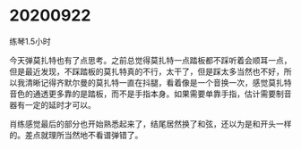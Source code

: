 # 20200922

练琴1.5小时

今天弹莫扎特也有了点思考。之前总觉得莫扎特一点踏板都不踩听着会顺耳一点，但是最近发现，不踩踏板的莫扎特真的不行，太干了，但是踩太多当然也不好，所以我清晰记得齐默尔曼的莫扎特一直在抖腿，看着像是一个音换一次，感觉莫扎特音色的通透更多靠的是踏板，而不是手指本身。如果需要单靠手指，估计需要制音器有一定的延时才可以。

肖练感觉最后的部分也开始熟悉起来了，结尾居然换了和弦，还以为是和开头一样的。差点就理所当然地不看谱弹错了。

